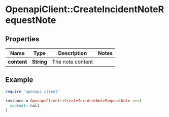 # OpenapiClient::CreateIncidentNoteRequestNote

## Properties

| Name | Type | Description | Notes |
| ---- | ---- | ----------- | ----- |
| **content** | **String** | The note content |  |

## Example

```ruby
require 'openapi_client'

instance = OpenapiClient::CreateIncidentNoteRequestNote.new(
  content: null
)
```

